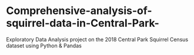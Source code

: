 # Comprehensive-analysis-of-squirrel-data-in-Central-Park-
Exploratory Data Analysis project on the 2018 Central Park Squirrel Census dataset using Python &amp; Pandas
